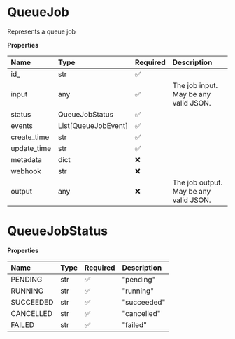 # QueueJob

Represents a queue job

**Properties**

| Name        | Type                | Required | Description                            |
| :---------- | :------------------ | :------- | :------------------------------------- |
| id\_        | str                 | ✅       |                                        |
| input       | any                 | ✅       | The job input. May be any valid JSON.  |
| status      | QueueJobStatus      | ✅       |                                        |
| events      | List[QueueJobEvent] | ✅       |                                        |
| create_time | str                 | ✅       |                                        |
| update_time | str                 | ✅       |                                        |
| metadata    | dict                | ❌       |                                        |
| webhook     | str                 | ❌       |                                        |
| output      | any                 | ❌       | The job output. May be any valid JSON. |

# QueueJobStatus

**Properties**

| Name      | Type | Required | Description |
| :-------- | :--- | :------- | :---------- |
| PENDING   | str  | ✅       | "pending"   |
| RUNNING   | str  | ✅       | "running"   |
| SUCCEEDED | str  | ✅       | "succeeded" |
| CANCELLED | str  | ✅       | "cancelled" |
| FAILED    | str  | ✅       | "failed"    |

